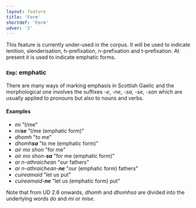 ```yaml
---
layout: feature
title: 'Form'
shortdef: 'Form'
udver: '2'
---
```


This feature is currently under-used in the corpus.
It will be used to indicate lenition, slenderisation, h-prefixation, n-prefixation and t-prefixation.
At present it is used to indicate emphatic forms.

### <a name="Emp">`Emp`</a>: emphatic

There are many ways of marking emphasis in Scottish Gaelic and the morphological one involves the suffixes _-e_, _-ne_, _-sa_, _-se_, _-san_ which are usually applied to pronouns but also to nouns and verbs.

#### Examples

* _mi_ "I/me"
* _mi<b>se</b>_ "I/me (emphatic form)" 
* _dhomh_ "to me"
* _dhomh<b>sa</b>_ "to me (emphatic form)"
* _air mo shon_ "for me"
* _air mo shon-<b>sa</b>_ "for me (emphatic form)"
* _ar n-athraichean_ "our fathers"
* _ar n-athraichean-<b>ne</b>_ "our (emphatic form) fathers"
* _cuireamaid_ "let us put"
* _cuireamaid-<b>ne</b>_ "let us (emphatic form) put"

Note that from UD 2.6 onwards, _dhomh_ and _dhomhsa_ are divided into the underlying words _do_ and _mi_ or _mise_.

<!-- Interlanguage links updated So kvě 14 19:02:15 CEST 2022 -->
